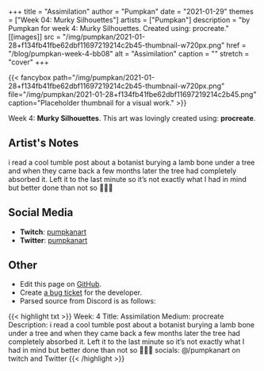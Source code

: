 +++
title =       "Assimilation"
author =      "Pumpkan"
date =        "2021-01-29"
themes =      ["Week 04: Murky Silhouettes"]
artists =     ["Pumpkan"]
description = "by Pumpkan for week 4: Murky Silhouettes. Created using: procreate."
[[images]]
      src = "/img/pumpkan/2021-01-28+f134fb41fbe62dbf11697219214c2b45-thumbnail-w720px.png"
      href = "/blog/pumpkan-week-4-bb08"
      alt = "Assimilation"
      caption = ""
      stretch = "cover"
+++


{{< fancybox path="/img/pumpkan/2021-01-28+f134fb41fbe62dbf11697219214c2b45-thumbnail-w720px.png" file="/img/pumpkan/2021-01-28+f134fb41fbe62dbf11697219214c2b45.png" caption="Placeholder thumbnail for a visual work." >}}


Week 4: **Murky Silhouettes**. This art was lovingly created using: **procreate**.

## Artist's Notes

i read a cool tumble post about a botanist burying a lamb bone under a tree and when they came back a few months later the tree had completely absorbed it. Left it to the last minute so it’s not exactly what I had in mind but better done than not so 🤷🏻‍♀️

## Social Media

- **Twitch**: <a href='https://twitch.tv/pumpkanart' target='_blank'>pumpkanart</a>
- **Twitter**: <a href='https://twitter.com/pumpkanart' target='_blank'>pumpkanart</a>

## Other

- Edit this page on [GitHub](https://github.com/teaminkling/web-refresh/edit/main/content/blog/pumpkan-week-4-bb08.md).
- Create [a bug ticket](https://github.com/teaminkling/web-refresh/issues/new?assignees=&labels=bug&template=problem-report.md&title=) for the developer.
- Parsed source from Discord is as follows:

{{< highlight txt >}}
Week: 4
Title: Assimilation 
Medium: procreate
Description: i read a cool tumble post about a botanist burying a lamb bone under a tree and when they came back a few months later the tree had completely absorbed it. Left it to the last minute so it’s not exactly what I had in mind but better done than not so 🤷🏻‍♀️
socials: @/pumpkanart on twitch and Twitter
{{< /highlight >}}